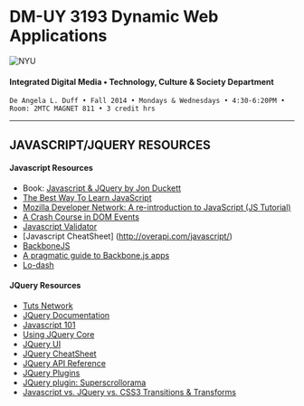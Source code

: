 # DM-UY 3193 Dynamic Web Applications

![NYU](http://ws2.polishedsolid.com/de/nyu_soe_logo.png)
#### Integrated Digital Media • Technology, Culture & Society Department

    De Angela L. Duff • Fall 2014 • Mondays & Wednesdays • 4:30-6:20PM • Room: 2MTC MAGNET 811 • 3 credit hrs

---

## JAVASCRIPT/JQUERY RESOURCES

#### Javascript Resources
* Book: [Javascript & JQuery by Jon Duckett](http://www.amazon.com/JavaScript-JQuery-Interactive-Front-End-Development/dp/1118531647)
* [The Best Way To Learn JavaScript](http://code.tutsplus.com/tutorials/the-best-way-to-learn-javascript--net-21954)
* [Mozilla Developer Network: A re-introduction to JavaScript (JS Tutorial)](https://developer.mozilla.org/en-US/docs/Web/JavaScript/A_re-introduction_to_JavaScript)
* [A Crash Course in DOM Events](http://bitovi.com/blog/2010/10/a-crash-course-in-how-dom-events-work.html)
* [Javascript Validator](http://www.jslint.com)
* [Javascript CheatSheet] (http://overapi.com/javascript/)
* [BackboneJS](http://backbonejs.org)
* [A pragmatic guide to Backbone.js apps](http://pragmatic-backbone.com)
* [Lo-dash](http://lodash.com)

#### JQuery Resources
* [Tuts Network](http://code.tutsplus.com/courses/30-days-to-learn-jquery)
* [JQuery Documentation](http://learn.jquery.com)
* [Javascript 101](http://learn.jquery.com/javascript-101)
* [Using JQuery Core](http://learn.jquery.com/using-jquery-core)
* [JQuery UI](https://jqueryui.com)
* [JQuery CheatSheet](http://oscarotero.com/jquery)
* [JQuery API Reference](http://api.jquery.com)
* [JQuery Plugins](http://plugins.jquery.com)
* [JQuery plugin: Superscrollorama](http://johnpolacek.github.io/superscrollorama)
* [Javascript vs. JQuery vs. CSS3 Transitions & Transforms](http://davidwalsh.name/css-js-animation)